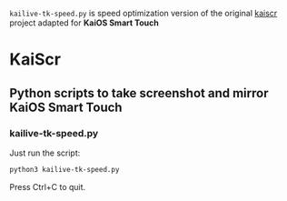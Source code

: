 `kailive-tk-speed.py` is speed optimization version of the original [kaiscr](https://notabug.org/farooqkz/kaiscr) project adapted for **KaiOS Smart Touch**

# KaiScr

## Python scripts to take screenshot and mirror KaiOS Smart Touch

### kailive-tk-speed.py

Just run the script:

```bash
python3 kailive-tk-speed.py
```

Press Ctrl+C to quit.
